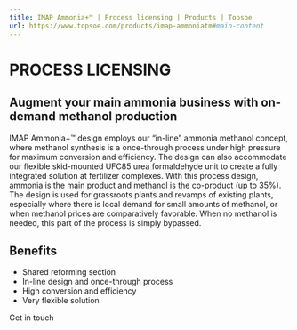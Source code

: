 ```yaml
---
title: IMAP Ammonia+™ | Process licensing | Products | Topsoe
url: https://www.topsoe.com/products/imap-ammoniatm#main-content
---
```


# PROCESS LICENSING

## Augment your main ammonia business with on-demand methanol production

IMAP Ammonia+™ design employs our “in-line” ammonia methanol concept, where methanol synthesis is a once-through process under high pressure for maximum conversion and efficiency. The design can also accommodate our flexible skid-mounted UFC85 urea formaldehyde unit to create a fully integrated solution at fertilizer complexes. With this process design, ammonia is the main product and methanol is the co-product (up to 35%). The design is used for grassroots plants and revamps of existing plants, especially where there is local demand for small amounts of methanol, or when methanol prices are comparatively favorable. When no methanol is needed, this part of the process is simply bypassed.

## Benefits

- Shared reforming section
- In-line design and once-through process
- High conversion and efficiency
- Very flexible solution

Get in touch